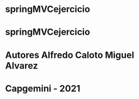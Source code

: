 # springMVCejercicio
# springMVCejercicio
# Autores Alfredo Caloto Miguel Alvarez
# Capgemini - 2021
